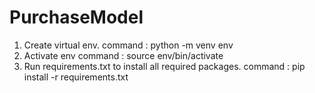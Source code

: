 # PurchaseModel

1. Create virtual env.
    command : python -m venv env
2. Activate env
    command : source env/bin/activate
3. Run requirements.txt to install all required packages.
    command : pip install -r requirements.txt
